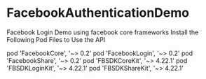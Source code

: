 # FacebookAuthenticationDemo
Facebook Login Demo using facebook core frameworks 
Install the Following Pod Files to Use the API

 pod 'FacebookCore', '~> 0.2'
 pod 'FacebookLogin', '~> 0.2'
 pod 'FacebookShare', '~> 0.2'
 pod 'FBSDKCoreKit', '~> 4.22.1'
 pod 'FBSDKLoginKit', '~> 4.22.1'
 pod 'FBSDKShareKit', '~> 4.22.1'
